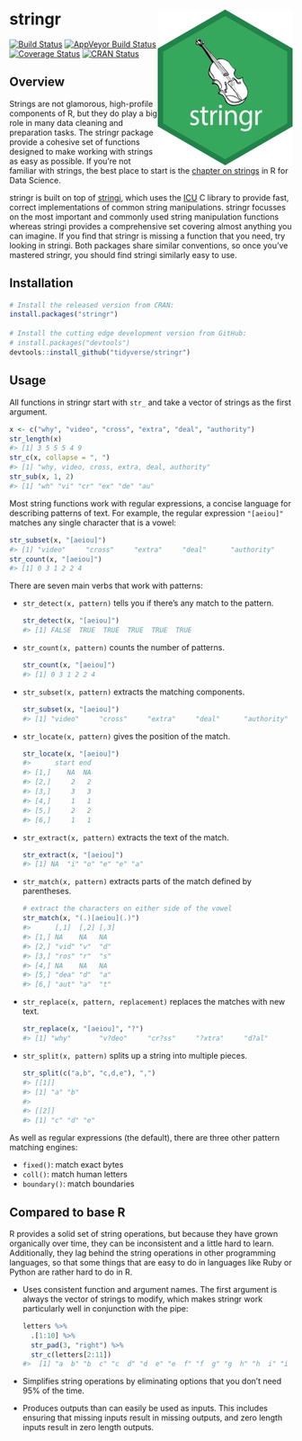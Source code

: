 
<!-- README.md is generated from README.Rmd. Please edit that file -->

# stringr <img src="man/figures/logo.png" align="right" />

[![Build
Status](https://travis-ci.org/tidyverse/stringr.svg?branch=master)](https://travis-ci.org/tidyverse/stringr)
[![AppVeyor Build
Status](https://ci.appveyor.com/api/projects/status/github/tidyverse/stringr?branch=master&svg=true)](https://ci.appveyor.com/project/tidyverse/stringr)
[![Coverage
Status](https://img.shields.io/codecov/c/github/tidyverse/stringr/master.svg)](https://codecov.io/github/tidyverse/stringr?branch=master)
[![CRAN
Status](http://www.r-pkg.org/badges/version/stringr)](https://cran.r-project.org/package=stringr)

## Overview

Strings are not glamorous, high-profile components of R, but they do
play a big role in many data cleaning and preparation tasks. The stringr
package provide a cohesive set of functions designed to make working
with strings as easy as possible. If you’re not familiar with strings,
the best place to start is the [chapter on
strings](http://r4ds.had.co.nz/strings.html) in R for Data Science.

stringr is built on top of
[stringi](https://github.com/gagolews/stringi), which uses the
[ICU](http://site.icu-project.org) C library to provide fast, correct
implementations of common string manipulations. stringr focusses on the
most important and commonly used string manipulation functions whereas
stringi provides a comprehensive set covering almost anything you can
imagine. If you find that stringr is missing a function that you need,
try looking in stringi. Both packages share similar conventions, so once
you’ve mastered stringr, you should find stringi similarly easy to use.

## Installation

``` r
# Install the released version from CRAN:
install.packages("stringr")

# Install the cutting edge development version from GitHub:
# install.packages("devtools")
devtools::install_github("tidyverse/stringr")
```

## Usage

All functions in stringr start with `str_` and take a vector of strings
as the first argument.

``` r
x <- c("why", "video", "cross", "extra", "deal", "authority")
str_length(x) 
#> [1] 3 5 5 5 4 9
str_c(x, collapse = ", ")
#> [1] "why, video, cross, extra, deal, authority"
str_sub(x, 1, 2)
#> [1] "wh" "vi" "cr" "ex" "de" "au"
```

Most string functions work with regular expressions, a concise language
for describing patterns of text. For example, the regular expression
`"[aeiou]"` matches any single character that is a vowel:

``` r
str_subset(x, "[aeiou]")
#> [1] "video"     "cross"     "extra"     "deal"      "authority"
str_count(x, "[aeiou]")
#> [1] 0 3 1 2 2 4
```

There are seven main verbs that work with patterns:

  - `str_detect(x, pattern)` tells you if there’s any match to the
    pattern.
    
    ``` r
    str_detect(x, "[aeiou]")
    #> [1] FALSE  TRUE  TRUE  TRUE  TRUE  TRUE
    ```

  - `str_count(x, pattern)` counts the number of patterns.
    
    ``` r
    str_count(x, "[aeiou]")
    #> [1] 0 3 1 2 2 4
    ```

  - `str_subset(x, pattern)` extracts the matching components.
    
    ``` r
    str_subset(x, "[aeiou]")
    #> [1] "video"     "cross"     "extra"     "deal"      "authority"
    ```

  - `str_locate(x, pattern)` gives the position of the match.
    
    ``` r
    str_locate(x, "[aeiou]")
    #>      start end
    #> [1,]    NA  NA
    #> [2,]     2   2
    #> [3,]     3   3
    #> [4,]     1   1
    #> [5,]     2   2
    #> [6,]     1   1
    ```

  - `str_extract(x, pattern)` extracts the text of the match.
    
    ``` r
    str_extract(x, "[aeiou]")
    #> [1] NA  "i" "o" "e" "e" "a"
    ```

  - `str_match(x, pattern)` extracts parts of the match defined by
    parentheses.
    
    ``` r
    # extract the characters on either side of the vowel
    str_match(x, "(.)[aeiou](.)")
    #>      [,1]  [,2] [,3]
    #> [1,] NA    NA   NA  
    #> [2,] "vid" "v"  "d" 
    #> [3,] "ros" "r"  "s" 
    #> [4,] NA    NA   NA  
    #> [5,] "dea" "d"  "a" 
    #> [6,] "aut" "a"  "t"
    ```

  - `str_replace(x, pattern, replacement)` replaces the matches with new
    text.
    
    ``` r
    str_replace(x, "[aeiou]", "?")
    #> [1] "why"       "v?deo"     "cr?ss"     "?xtra"     "d?al"      "?uthority"
    ```

  - `str_split(x, pattern)` splits up a string into multiple pieces.
    
    ``` r
    str_split(c("a,b", "c,d,e"), ",")
    #> [[1]]
    #> [1] "a" "b"
    #> 
    #> [[2]]
    #> [1] "c" "d" "e"
    ```

As well as regular expressions (the default), there are three other
pattern matching engines:

  - `fixed()`: match exact bytes
  - `coll()`: match human letters
  - `boundary()`: match boundaries

## Compared to base R

R provides a solid set of string operations, but because they have grown
organically over time, they can be inconsistent and a little hard to
learn. Additionally, they lag behind the string operations in other
programming languages, so that some things that are easy to do in
languages like Ruby or Python are rather hard to do in R.

  - Uses consistent function and argument names. The first argument is
    always the vector of strings to modify, which makes stringr work
    particularly well in conjunction with the pipe:
    
    ``` r
    letters %>%
      .[1:10] %>% 
      str_pad(3, "right") %>%
      str_c(letters[2:11])
    #>  [1] "a  b" "b  c" "c  d" "d  e" "e  f" "f  g" "g  h" "h  i" "i  j" "j  k"
    ```

  - Simplifies string operations by eliminating options that you don’t
    need 95% of the time.

  - Produces outputs than can easily be used as inputs. This includes
    ensuring that missing inputs result in missing outputs, and zero
    length inputs result in zero length outputs.

